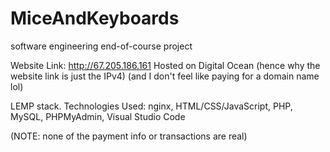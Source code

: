 # MiceAndKeyboards
software engineering end-of-course project

Website Link: http://67.205.186.161
Hosted on Digital Ocean (hence why the website link is just the IPv4) (and I don't feel like paying for a domain name lol)

LEMP stack. 
Technologies Used: nginx, HTML/CSS/JavaScript, PHP, MySQL, PHPMyAdmin, Visual Studio Code

(NOTE: none of the payment info or transactions are real)

